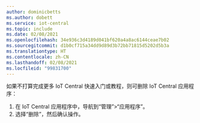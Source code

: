```yaml
---
author: dominicbetts
ms.author: dobett
ms.service: iot-central
ms.topic: include
ms.date: 02/08/2021
ms.openlocfilehash: 34e936c3d4189d041bf620a4a8ac6144ceae7b02
ms.sourcegitcommit: d1b0cf715a34dd9d89d3b72bb71815d5202d5b3a
ms.translationtype: HT
ms.contentlocale: zh-CN
ms.lasthandoff: 02/08/2021
ms.locfileid: "99831700"
---
```

如果不打算完成更多 IoT Central 快速入门或教程，则可删除 IoT Central 应用程序：

1. 在 IoT Central 应用程序中，导航到“管理”>“应用程序”。
1. 选择“删除”，然后确认操作。
